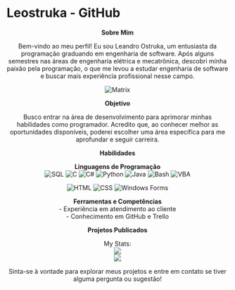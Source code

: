 # Leostruka - GitHub

<p align="center">
  <b>Sobre Mim</b>
</p>

<p align="center">
  Bem-vindo ao meu perfil! Eu sou Leandro Ostruka, um entusiasta da programação graduando em engenharia de software. Após alguns semestres nas áreas de engenharia elétrica e mecatrônica, descobri minha paixão pela programação, o que me levou a estudar engenharia de software e buscar mais experiência profissional nesse campo.
</p>

<p align="center">
  <img src="https://media.giphy.com/media/26tn33aiTi1jkl6H6/giphy.gif" alt="Matrix">
</p>

<p align="center">
  <b>Objetivo</b>
</p>

<p align="center">
  Busco entrar na área de desenvolvimento para aprimorar minhas habilidades como programador. Acredito que, ao conhecer melhor as oportunidades disponíveis, poderei escolher uma área específica para me aprofundar e seguir carreira.
</p>

<p align="center">
  <b>Habilidades</b>
</p>

<p align="center">
  <b>Linguagens de Programação</b><br>
  <img src="https://img.shields.io/badge/SQL-%232F5E8E?style=for-the-badge&logo=sqlite&logoColor=white" alt="SQL">
  <img src="https://img.shields.io/badge/C-%236059A5?style=for-the-badge&logo=c&logoColor=white" alt="C">
  <img src="https://img.shields.io/badge/C%23-%23239120?style=for-the-badge&logo=c-sharp&logoColor=white" alt="C#">
  <img src="https://img.shields.io/badge/Python-%233776AB?style=for-the-badge&logo=python&logoColor=white" alt="Python">
  <img src="https://img.shields.io/badge/Java-%23ED8B00?style=for-the-badge&logo=java&logoColor=white" alt="Java">
  <img src="https://img.shields.io/badge/Bash-%234EAA25?style=for-the-badge&logo=gnu-bash&logoColor=white" alt="Bash">
  <img src="https://img.shields.io/badge/VBA-%234E4187?style=for-the-badge&logo=microsoft&logoColor=white" alt="VBA">
</p>

<p align="center">
  <img src="https://img.shields.io/badge/HTML-%23E34F26?style=for-the-badge&logo=html5&logoColor=white" alt="HTML">
  <img src="https://img.shields.io/badge/CSS-%231572B6?style=for-the-badge&logo=css3&logoColor=white" alt="CSS">
  <img src="https://img.shields.io/badge/Windows Forms-%230078D6?style=for-the-badge&logo=microsoft&logoColor=white" alt="Windows Forms">
</p>


<p align="center">
  <b>Ferramentas e Competências</b><br>
  - Experiência em atendimento ao cliente<br>
  - Conhecimento em GitHub e Trello<br>
</p>

<p align="center">
  <b>Projetos Publicados</b>
</p>

<p align="center">
  My Stats:<br>
  <img src="https://github-readme-stats.vercel.app/api/top-langs/?username=Leostruka&layout=compact"> <br>
  <img src="https://streak-stats.demolab.com/?user=Leostruka&theme=highcontrast&hide_border=true&currStreakNum=d53600&fire=d53600&stroke=feb204&sideNums=ffd22b&sideLabels=feb204">
</p>


<p align="center">
  Sinta-se à vontade para explorar meus projetos e entre em contato se tiver alguma pergunta ou sugestão!
</p>
